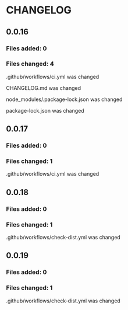 # CHANGELOG

## 0.0.16
### Files added: 0

### Files changed: 4

.github/workflows/ci.yml was changed

CHANGELOG.md was changed

node_modules/.package-lock.json was changed

package-lock.json was changed


## 0.0.17
### Files added: 0

### Files changed: 1

.github/workflows/ci.yml was changed


## 0.0.18
### Files added: 0

### Files changed: 1

.github/workflows/check-dist.yml was changed


## 0.0.19
### Files added: 0

### Files changed: 1

.github/workflows/check-dist.yml was changed



